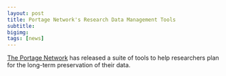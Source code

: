 ```yaml
---
layout: post
title: Portage Network's Research Data Management Tools
subtitle:
bigimg: 
tags: [news]
---
```



[The Portage Network](https://portagenetwork.ca/) has released a suite of tools to help researchers plan for the long-term preservation of their data.
